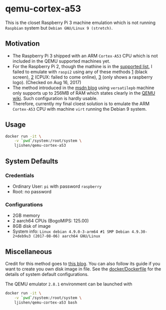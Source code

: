 # qemu-cortex-a53

This is the closet Raspberry Pi 3 machine emulation which is not running `Raspbian` system but `Debian GNU/Linux 9 (stretch)`.

## Motivation
- The Raspberry Pi 3 shipped with an ARM `Cortex-A53` CPU which is not included in the QEMU supported machines yet.
- For the Raspberry Pi 2, though the mathine is in the [supported list](https://wiki.qemu.org/Documentation/Platforms/ARM#Supported_Machines), I failed to emulate with `raspi2` using any of these methods [1](https://blogs.msdn.microsoft.com/iliast/2016/11/10/how-to-emulate-raspberry-pi/) (black screen), [2](https://raspberrypi.stackexchange.com/a/71172) (CPUX: failed to come online), [3](http://blog.3mdeb.com/2015/12/30/emulate-rapberry-pi-2-in-qemu/) (only shows a raspberry logo). (Checked on Aug 16, 2017)
- The method introduced in the [msdn blog](https://blogs.msdn.microsoft.com/iliast/2016/11/10/how-to-emulate-raspberry-pi/) using `versatilepb` machine only supports up to 256MB of RAM which states clearly in the [QEMU wiki](https://wiki.qemu.org/Documentation/Platforms/ARM#Guidelines_for_choosing_a_QEMU_machine). Such configuration is hardly usable.
- Therefore, currently my final cloest solution is to emulate the ARM `Cortex-A53` CPU with machine `virt` running the Debian 9 system.

## Usage
```bash
docker run -it \
    -v `pwd`/system:/root/system \
    ljishen/qemu-cortex-a53
```

## System Defaults

### Credentials
- Ordinary User: `pi` with password `raspberry`
- Root: no password

### Configurations
- 2GB memory
- 2 aarch64 CPUs (BogoMIPS: 125.00)
- 8GB disk of image
- System info: `Linux debian 4.9.0-3-arm64 #1 SMP Debian 4.9.30-2+deb9u3 (2017-08-06) aarch64 GNU/Linux`

## Miscellaneous
Credit for this method goes to [this blog](https://translatedcode.wordpress.com/2017/07/24/installing-debian-on-qemus-64-bit-arm-virt-board/). You can also follow its guide if you want to create you own disk image in file. See the [docker/Dockerfile](https://github.com/ljishen/qemu-cortex-a53/blob/master/docker/Dockerfile) for the details of system default configurations.

The QEMU emulator `2.8.1` environment can be launched with
```bash
docker run -it \
    -v `pwd`/system:/root/system \
    ljishen/qemu-cortex-a53 bash
```
